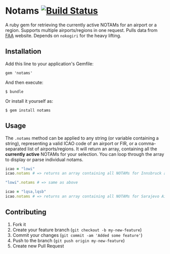 # Notams [![Build Status](https://secure.travis-ci.org/tarakanbg/notams.png)](http://travis-ci.org/tarakanbg/notams)

A ruby gem for retrieving the currently active NOTAMs for an airport or a region.
Supports multiple airports/regions in one request. Pulls data from [FAA](http://www.faa.gov/) website.
Depends on `nokogiri` for the heavy lifting.

## Installation

Add this line to your application's Gemfile:

    gem 'notams'

And then execute:

    $ bundle

Or install it yourself as:

    $ gem install notams

## Usage

The `.notams` method can be applied to any string (or variable containing a string), representing a valid
ICAO code of an airport or FIR, or a comma-separated list of airports/regions. It will return an array,
containing all the **currently active** NOTAMs for your selection. You can loop through the array to display or
parse individual notams.

```ruby
icao = "lowi"
icao.notams # => returns an array containing all NOTAMs for Innsbruck airport

"lowi".notams # => same as above

icao = "lqsa,lqsb"
icao.notams # => returns an array containing all NOTAMs for Sarajevo Airport and Bosnia and Herzegovina FIR
```

## Contributing

1. Fork it
2. Create your feature branch (`git checkout -b my-new-feature`)
3. Commit your changes (`git commit -am 'Added some feature'`)
4. Push to the branch (`git push origin my-new-feature`)
5. Create new Pull Request

